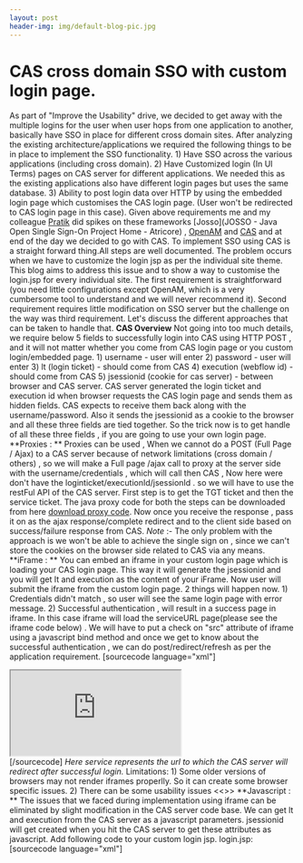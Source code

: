 ```yaml
---
layout: post
header-img: img/default-blog-pic.jpg
---
```


# CAS cross domain SSO with custom login page.

As part of "Improve the Usability" drive, we decided to get away with the multiple logins for the user when user hops from one application to another, basically have SSO in place for different cross domain sites. After analyzing the existing architecture/applications we required the following things to be in place to implement the SSO functionality. 1) Have SSO across the various applications (including cross domain). 2) Have Customized login (In UI Terms) pages on CAS server for different applications. We needed this as the existing applications also have different login pages but uses the same database. 3) Ability to post login data over HTTP by using the embedded login page which customises the CAS login page. (User won't be redirected to CAS login page in this case). Given above requirements me and my colleague [Pratik](/author/pgarg/) did spikes on these frameworks [Josso](JOSSO - Java Open Single Sign-On Project Home - Atricore) , [OpenAM](http://www.forgerock.com/openam.html) and [CAS](http://www.jasig.org/cas) and at end of the day we decided to go with CAS.  To implement SSO using CAS is a straight forward thing.All steps are well documented. The problem occurs when we have to customize the login jsp as per the individual site theme. This blog aims to address this issue and to show a way to customise the login.jsp for every individual site. The first requirement is straightforward (you need little configurations except OpenAM, which is a very cumbersome tool to understand and we will never recommend it). Second requirement requires little modification on SSO server but the challenge on the way was third requirement. Let's discuss the different approaches that can be taken to handle that. **CAS Overview** Not going into too much details, we require below 5 fields to successfully login into CAS using HTTP POST , and it will not matter whether you come from CAS login page or you custom login/embedded page. 1) username - user will enter 2) password - user will enter 3) lt (login ticket) - should come from CAS 4) execution (webflow id) - should come from CAS 5) jsessionid (cookie for cas server) - between browser and CAS server. CAS server generated the login ticket and execution id when browser requests the CAS login page and sends them as hidden fields. CAS expects to receive them back along with the username/password. Also it sends the jsessionid as a cookie to the browser and all these three fields are tied together. So the trick now is to get handle of all these three fields , if you are going to use your own login page. **Proxies : ** Proxies can be used , When we cannot do a POST (Full Page / Ajax) to a CAS server because of network limitations (cross domain / others) , so we will make a Full page /ajax call to proxy at the server side with the username/credentials , which will call then CAS , Now here were don't have the loginticket/executionId/jsessionId . so we will have to use the restFul API of the CAS server. First step is to get the TGT ticket and then the service ticket. The java proxy code for both the steps can be downloaded from here [download proxy code](https://wiki.jasig.org/display/CASUM/RESTful+API). Now once you receive the response , pass it on as the ajax response/complete redirect and to the client side based on success/failure response from CAS. _Note_ :- The only problem with the approach is we won't be able to achieve the single sign on , since we can't store the cookies on the browser side related to CAS via any means. **iFrame : ** You can embed an iframe in your custom login page which is loading your CAS login page. This way it will generate the jsessionid and you will get lt and execution as the content of your iFrame. Now user will submit the iframe from the custom login page. 2 things will happen now. 1) Credentials didn't match , so user will see the same login page with error message. 2) Successful authentication , will result in a success page in iframe. In this case iframe will load the serviceURL page(please see the iframe code below) . We will have to put a check on "src" attribute of iframe using a javascript bind method and once we get to know about the successful authentication , we can do post/redirect/refresh as per the application requirement. [sourcecode language="xml"] <div > <iframe id="iFrame" name="iFrame" src="https://CasHost:9443/cas/login?service=http://localhost:7080/mywebapp/protected/"> </iframe> </div> [/sourcecode] _Here service represents the url to which the CAS server will redirect after successful login._ Limitations: 1) Some older versions of browsers may not render iframes properlly. So it can create some browser specific issues. 2) There can be some usability issues <<>> **Javascript : ** The issues that we faced during implementation using iframe can be eliminated by slight modification in the CAS server code base. We can get lt and execution from the CAS server as a javascript parameters. jsessionid will get created when you hit the CAS server to get these attributes as javascript. Add following code to your custom login jsp. login.jsp: [sourcecode language="xml"] <script language="Javascript" src="https://CasHost:9443/cas/login? service=http://myhost:7080/mywebapp/protected/&nonCASLogin=true" /> [/sourcecode] Also keep following hidden fields also in login.jsp: [sourcecode language="xml"] <body onload="init()"> <form id="fm1" class="fm-v clearfix" action="https://CasHost:9443/cas/login?nonCASLogin=true" method="post"> <input type="hidden" name="lt" id="lt" value="" /> <input type="hidden" name="execution" id="execution" value="" /> <input type="hidden" name="_eventId" value="submit" /> <input type="hidden" name="authenticate" value="true" /> <input class="btn-submit" name="submit" accesskey="l" value="LOGIN" tabindex="4" type="submit" onclick = "submitForm()"/> <input id="username" name="username" type="text"/> <input id="password" name="password" type="password"/> </form> </body> [/sourcecode] Changes required at the CAS server: casLoginView.jsp: Add the following scriptlet at the top of casLoginView.jsp. This will check if the request is having nonCASLogin parameter which is true. If this condition is met then it will return lt and execution as a javascript variables. [sourcecode language="xml"] <c:if test="${nonCASLogin eq 'true'}"> var lt="${loginTicket}"; var execution="${flowExecutionKey}"; </c:if> <c:if test="${nonCASLogin ne 'true'}"> Entire CAS login page will reside here. </c:if> [/sourcecode] **Conclusion : ** Considering the requirements to be fulfilled by the SSO solution, we finally decided to proceed with the approach using javascript to hit CAS server. Using this approach we were able to implement Cross domain SSO using custom login page. As this requires a simple javascript include from CAS server url, there is no chances of any browser specific issues unlike iFrame.

## Comments

**[jaycverg](#9311 "2013-01-29 10:09:28"):** Hi, I just want to ask how did you handle credential errors here? Are we just letting it go through the actual CAS login page and display the errors there?

